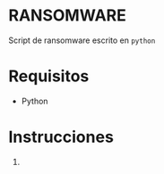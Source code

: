 # RANSOMWARE

Script de ransomware escrito en `python` 

# Requisitos

* Python

# Instrucciones 

1. 
